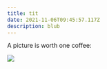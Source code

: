 ```yaml
---
title: tit
date: 2021-11-06T09:45:57.117Z
description: blub
---
```

A picture is worth one coffee:

![](img/products-jumbotron.jpg)